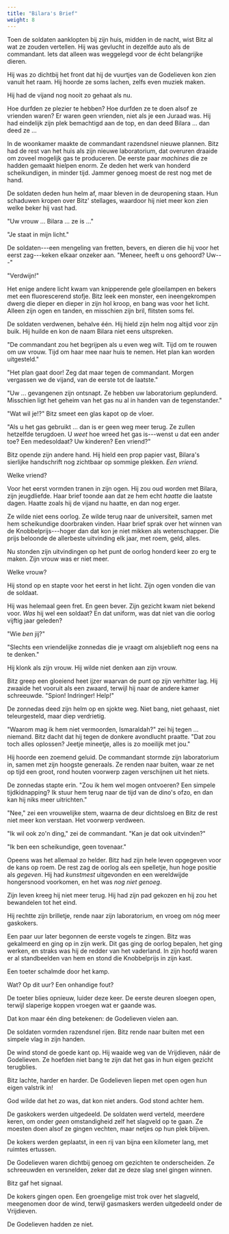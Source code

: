 ```yaml
---
title: "Bilara's Brief"
weight: 8
---
```


Toen de soldaten aanklopten bij zijn huis, midden in de nacht, wist Bitz al wat ze zouden vertellen. Hij was gevlucht in dezelfde auto als de commandant. Iets dat alleen was weggelegd voor de écht belangrijke dieren. 

Hij was zo dichtbij het front dat hij de vuurtjes van de Godelieven kon zien vanuit het raam. Hij hoorde ze soms lachen, zelfs even muziek maken.

Hij had de vijand nog nooit zo gehaat als nu.

Hoe durfden ze plezier te hebben? Hoe durfden ze te doen alsof ze vrienden waren? Er waren geen vrienden, niet als je een Juraad was. Hij had eindelijk zijn plek bemachtigd aan de top, en dan deed Bilara ... dan deed ze ...

In de woonkamer maakte de commandant razendsnel nieuwe plannen. Bitz had de rest van het huis als zijn nieuwe laboratorium, dat overuren draaide om zoveel mogelijk gas te produceren. De eerste paar _machines_ die ze hadden gemaakt hielpen enorm. Ze deden het werk van honderd scheikundigen, in minder tijd. Jammer genoeg moest de rest nog met de hand. 

De soldaten deden hun helm af, maar bleven in de deuropening staan. Hun schaduwen kropen over Bitz' stellages, waardoor hij niet meer kon zien welke beker hij vast had. 

"Uw vrouw ... Bilara ... ze is ..."

"Je staat in mijn licht."

De soldaten---een mengeling van fretten, bevers, en dieren die hij voor het eerst zag---keken elkaar onzeker aan. "Meneer, heeft u ons gehoord? Uw---"

"Verdwijn!"

Het enige andere licht kwam van knipperende gele gloeilampen en bekers met een fluorescerend stofje. Bitz leek een monster, een ineengekrompen dwerg die dieper en dieper in zijn hol kroop, en bang was voor het licht. Alleen zijn ogen en tanden, en misschien zijn bril, flitsten soms fel.

De soldaten verdwenen, behalve één. Hij hield zijn helm nog altijd voor zijn buik. Hij huilde en kon de naam Bilara niet eens uitspreken. 

"De commandant zou het begrijpen als u even weg wilt. Tijd om te rouwen om uw vrouw. Tijd om haar mee naar huis te nemen. Het plan kan worden uitgesteld."

"Het plan gaat door! Zeg dat maar tegen de commandant. Morgen vergassen we de vijand, van de eerste tot de laatste."

"Uw ... gevangenen zijn ontsnapt. Ze hebben uw laboratorium geplunderd. Misschien ligt het geheim van het gas nu al in handen van de tegenstander."

"Wat wil je!?" Bitz smeet een glas kapot op de vloer.

"Als u het gas gebruikt ... dan is er geen weg meer terug. Ze zullen hetzelfde terugdoen. U _weet_ hoe wreed het gas is---wenst u dat een ander toe? Een medesoldaat? Uw kinderen? Een vriend?"

Bitz opende zijn andere hand. Hij hield een prop papier vast, Bilara's sierlijke handschrift nog zichtbaar op sommige plekken. _Een vriend._ 

Welke vriend?

Voor het eerst vormden tranen in zijn ogen. Hij zou oud worden met Bilara, zijn jeugdliefde. Haar brief toonde aan dat ze hem echt _haatte_ die laatste dagen. Haatte zoals hij de vijand nu haatte, en dan nog erger.

Ze wilde niet eens oorlog. Ze wilde terug naar de universiteit, samen met hem scheikundige doorbraken vinden. Haar brief sprak over het winnen van de Knobbelprijs---hoger dan dat kon je niet mikken als wetenschapper. Die prijs beloonde de allerbeste uitvinding elk jaar, met roem, geld, alles. 

Nu stonden zijn uitvindingen op het punt de oorlog honderd keer zo erg te maken. Zijn vrouw was er niet meer.

Welke vrouw?

Hij stond op en stapte voor het eerst in het licht. Zijn ogen vonden die van de soldaat.

Hij was helemaal geen fret. En geen bever. Zijn gezicht kwam niet bekend voor. _Was_ hij wel een soldaat? En dat uniform, was dat niet van die oorlog vijftig jaar geleden?

"Wie _ben_ jij?"

"Slechts een vriendelijke zonnedas die je vraagt om alsjeblieft nog eens na te denken."

Hij klonk als zijn vrouw. Hij wilde niet denken aan zijn vrouw.

Bitz greep een gloeiend heet ijzer waarvan de punt op zijn verhitter lag. Hij zwaaide het vooruit als een zwaard, terwijl hij naar de andere kamer schreeuwde. "Spion! Indringer! Help!"

De zonnedas deed zijn helm op en sjokte weg. Niet bang, niet gehaast, niet teleurgesteld, maar diep verdrietig.

"Waarom mag ik hem niet vermoorden, Ismaraldah?" zei hij tegen ... niemand. Bitz dacht dat hij tegen de donkere avondlucht praatte. "Dat zou toch alles oplossen? Jeetje mineetje, alles is zo moeilijk met jou." 

Hij hoorde een zoemend geluid. De commandant stormde zijn laboratorium in, samen met zijn hoogste generaals. Ze renden naar buiten, waar ze net op tijd een groot, rond houten voorwerp zagen verschijnen uit het niets. 

De zonnedas stapte erin. "Zou ik hem wel mogen ontvoeren? Een simpele tijdkidnapping? Ik stuur hem terug naar de tijd van de dino's ofzo, en dan kan hij niks meer uitrichten."

"Nee," zei een vrouwelijke stem, waarna de deur dichtsloeg en Bitz de rest niet meer kon verstaan. Het voorwerp verdween.

"Ik wil ook zo'n ding," zei de commandant. "Kan je dat ook uitvinden?"

"Ik ben een scheikundige, geen tovenaar." 

Opeens was het allemaal zo helder. Bitz had zijn hele leven opgegeven voor de kans op roem. De rest zag de oorlog als een spelletje, hun hoge positie als _gegeven_. Hij had _kunstmest_ uitgevonden en een wereldwijde hongersnood voorkomen, en het was _nog niet genoeg_.

Zijn leven kreeg hij niet meer terug. Hij had zijn pad gekozen en hij zou het bewandelen tot het eind.

Hij rechtte zijn brilletje, rende naar zijn laboratorium, en vroeg om nóg meer gaskokers.

Een paar uur later begonnen de eerste vogels te zingen. Bitz was gekalmeerd en ging op in zijn werk. Dit gas ging de oorlog bepalen, het ging werken, en straks was hij de redder van het vaderland. In zijn hoofd waren er al standbeelden van hem en stond die Knobbelprijs in zijn kast.

Een toeter schalmde door het kamp.

Wat? Op dit uur? Een onhandige fout?

De toeter blies opnieuw, luider deze keer. De eerste deuren sloegen open, terwijl slaperige koppen vroegen wat er gaande was.

Dat kon maar één ding betekenen: de Godelieven vielen aan.

De soldaten vormden razendsnel rijen. Bitz rende naar buiten met een simpele vlag in zijn handen.

De wind stond de goede kant op. Hij waaide weg van de Vrijdieven, náár de Godelieven. Ze hoefden niet bang te zijn dat het gas in hun eigen gezicht terugblies. 

Bitz lachte, harder en harder. De Godelieven liepen met open ogen hun eigen valstrik in! 

God wilde dat het zo was, dat kon niet anders. God stond achter hem.

De gaskokers werden uitgedeeld. De soldaten werd verteld, meerdere keren, om onder _geen_ omstandigheid zelf het slagveld op te gaan. Ze moesten doen alsof ze gingen vechten, maar netjes op hun plek blijven.

De kokers werden geplaatst, in een rij van bijna een kilometer lang, met ruimtes ertussen. 

De Godelieven waren dichtbij genoeg om gezichten te onderscheiden. Ze schreeuwden en versnelden, zeker dat ze deze slag snel gingen winnen.

Bitz gaf het signaal.

De kokers gingen open. Een groengelige mist trok over het slagveld, meegenomen door de wind, terwijl gasmaskers werden uitgedeeld onder de Vrijdieven.

De Godelieven hadden ze niet.